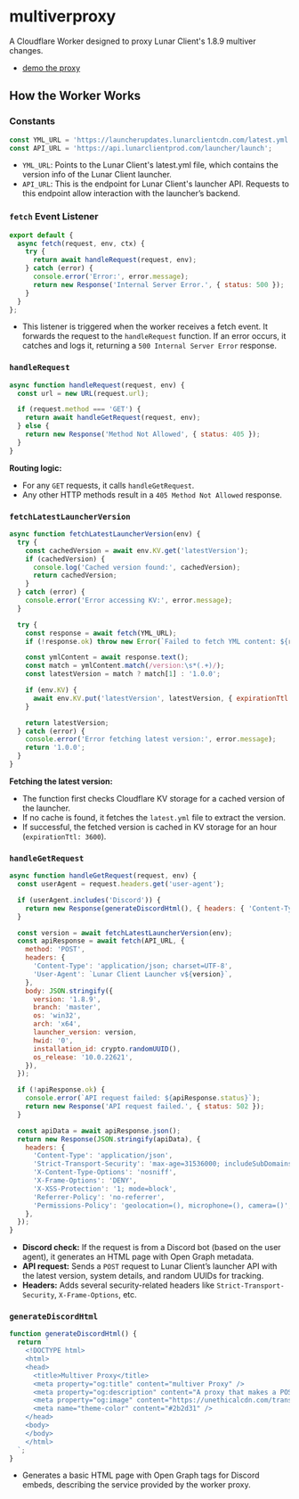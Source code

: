 # multiverproxy
A Cloudflare Worker designed to proxy Lunar Client's 1.8.9 multiver changes.
- [demo the proxy](https://multiverproxy.unethical.team)

## How the Worker Works
### Constants

```javascript
const YML_URL = 'https://launcherupdates.lunarclientcdn.com/latest.yml';
const API_URL = 'https://api.lunarclientprod.com/launcher/launch';
```

- `YML_URL`: Points to the Lunar Client's latest.yml file, which contains the version info of the Lunar Client launcher.
- `API_URL`: This is the endpoint for Lunar Client's launcher API. Requests to this endpoint allow interaction with the launcher’s backend.

### `fetch` Event Listener

```javascript
export default {
  async fetch(request, env, ctx) {
    try {
      return await handleRequest(request, env);
    } catch (error) {
      console.error('Error:', error.message);
      return new Response('Internal Server Error.', { status: 500 });
    }
  }
};
```

- This listener is triggered when the worker receives a fetch event. It forwards the request to the `handleRequest` function. If an error occurs, it catches and logs it, returning a `500 Internal Server Error` response.

### `handleRequest`

```javascript
async function handleRequest(request, env) {
  const url = new URL(request.url);

  if (request.method === 'GET') {
    return await handleGetRequest(request, env);
  } else {
    return new Response('Method Not Allowed', { status: 405 });
  }
}
```

**Routing logic:**
- For any `GET` requests, it calls `handleGetRequest`.
- Any other HTTP methods result in a `405 Method Not Allowed` response.

### `fetchLatestLauncherVersion`

```javascript
async function fetchLatestLauncherVersion(env) {
  try {
    const cachedVersion = await env.KV.get('latestVersion');
    if (cachedVersion) {
      console.log('Cached version found:', cachedVersion);
      return cachedVersion;
    }
  } catch (error) {
    console.error('Error accessing KV:', error.message);
  }

  try {
    const response = await fetch(YML_URL);
    if (!response.ok) throw new Error(`Failed to fetch YML content: ${response.status}`);

    const ymlContent = await response.text();
    const match = ymlContent.match(/version:\s*(.+)/);
    const latestVersion = match ? match[1] : '1.0.0';

    if (env.KV) {
      await env.KV.put('latestVersion', latestVersion, { expirationTtl: 3600 });
    }

    return latestVersion;
  } catch (error) {
    console.error('Error fetching latest version:', error.message);
    return '1.0.0';
  }
}
```
**Fetching the latest version:**
- The function first checks Cloudflare KV storage for a cached version of the launcher.
- If no cache is found, it fetches the `latest.yml` file to extract the version.
- If successful, the fetched version is cached in KV storage for an hour (`expirationTtl: 3600`).

### `handleGetRequest`
```javascript
async function handleGetRequest(request, env) {
  const userAgent = request.headers.get('user-agent');

  if (userAgent.includes('Discord')) {
    return new Response(generateDiscordHtml(), { headers: { 'Content-Type': 'text/html' } });
  }

  const version = await fetchLatestLauncherVersion(env);
  const apiResponse = await fetch(API_URL, {
    method: 'POST',
    headers: {
      'Content-Type': 'application/json; charset=UTF-8',
      'User-Agent': `Lunar Client Launcher v${version}`,
    },
    body: JSON.stringify({
      version: '1.8.9',
      branch: 'master',
      os: 'win32',
      arch: 'x64',
      launcher_version: version,
      hwid: '0',
      installation_id: crypto.randomUUID(),
      os_release: '10.0.22621',
    }),
  });

  if (!apiResponse.ok) {
    console.error(`API request failed: ${apiResponse.status}`);
    return new Response('API request failed.', { status: 502 });
  }

  const apiData = await apiResponse.json();
  return new Response(JSON.stringify(apiData), {
    headers: {
      'Content-Type': 'application/json',
      'Strict-Transport-Security': 'max-age=31536000; includeSubDomains; preload',
      'X-Content-Type-Options': 'nosniff',
      'X-Frame-Options': 'DENY',
      'X-XSS-Protection': '1; mode=block',
      'Referrer-Policy': 'no-referrer',
      'Permissions-Policy': 'geolocation=(), microphone=(), camera=()',
    },
  });
}
```
- **Discord check:** If the request is from a Discord bot (based on the user agent), it generates an HTML page with Open Graph metadata.
- **API request:** Sends a `POST` request to Lunar Client’s launcher API with the latest version, system details, and random UUIDs for tracking.
- **Headers:** Adds several security-related headers like `Strict-Transport-Security`, `X-Frame-Options`, etc.

### `generateDiscordHtml`
```javascript
function generateDiscordHtml() {
  return `
    <!DOCTYPE html>
    <html>
    <head>
      <title>Multiver Proxy</title>
      <meta property="og:title" content="multiver Proxy" />
      <meta property="og:description" content="A proxy that makes a POST request to Lunar Client's API for you. Made by unethical ❤️" />
      <meta property="og:image" content="https://unethicalcdn.com/transparent%20logo.png" />
      <meta name="theme-color" content="#2b2d31" />
    </head>
    <body>
    </body>
    </html>
  `;
}
```
- Generates a basic HTML page with Open Graph tags for Discord embeds, describing the service provided by the worker proxy.
